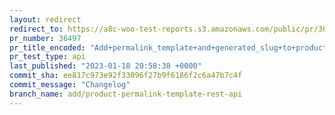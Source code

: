 ```yaml
---
layout: redirect
redirect_to: https://a8c-woo-test-reports.s3.amazonaws.com/public/pr/36497/api/index.html
pr_number: 36497
pr_title_encoded: "Add+permalink_template+and+generated_slug+to+products+REST+API+response"
pr_test_type: api
last_published: "2023-01-18 20:58:38 +0000"
commit_sha: ee817c973e92f33096f27b9f6186f2c6a47b7c4f
commit_message: "Changelog"
branch_name: add/product-permalink-template-rest-api
---
```

